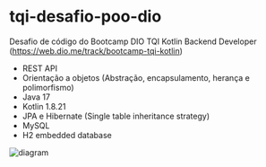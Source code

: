 # tqi-desafio-poo-dio

Desafio de código do Bootcamp DIO TQI Kotlin Backend Developer (https://web.dio.me/track/bootcamp-tqi-kotlin)

- REST API
- Orientação a objetos (Abstração, encapsulamento, herança e polimorfismo)
- Java 17
- Kotlin 1.8.21
- JPA e Hibernate (Single table inheritance strategy)
- MySQL
- H2 embedded database

![diagram](https://github.com/cesaugusto108/tqi-desafio-poo-dio/assets/93228693/12495049-1fd9-4d81-a7f3-836c7a671066)
